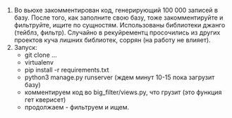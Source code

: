 1. Во вьюхе закомментирован код, генерирующий 100 000 записей в базу. После того, как заполните свою базу, тоже закомментируйте и фильтруйте, ищите по сущностям. Использованы библиотеки джанго (тейблз, фильтр). Случайно в рекуйрементц просочились из других проектов куча лишних библиотек, соррян (на работу не влияет).
2. Запуск: 
   - git clone ...
   - virtualenv
   - pip install -r requirements.txt
   - python3 manage.py runserver (ждем минут 10-15 пока загрузит базу)
   - комментируем код во big_filter/views.py, что грузит (это функция гет кверисет)
   - продолжаем - фильтруем и ищем.
